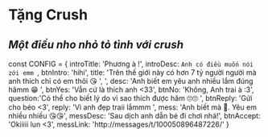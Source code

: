 # Tặng Crush
## _Một điều nho nhỏ tỏ tình với crush_

const CONFIG = {
    introTitle: 'Phương à !',
    introDesc: `Anh có điều muốn nói zới emm `,
    btnIntro: 'hihi',
    title: 'Trên thế giới này có hơn 7 tỷ người người mà anh thích chỉ có em thôi 😘 ', ',
    desc: 'Anh biết em yêu anh nhiều lắm đúng hămm 😁  ',
    btnYes: 'Vẫn cứ là thích anh <33',
    btnNo: 'Không, Anh trai à :3',
    question:'Có thể cho biết lý do vì sao thích được hăm 🙄🙄 ',
    btnReply: 'Gửi cho béo <3',
    reply: 'Vì anh đẹp traii lắmmm ',
    mess: 'Anh biết mà 🥰. Yêu em nhiều nhiều 😘😘',
    messDesc: 'Sau dịch anh dẫn bé đi chơi nhá!',
    btnAccept: 'Okiiiii lun <3',
    messLink: 'http://messages/t/100050896487226/' 
}

